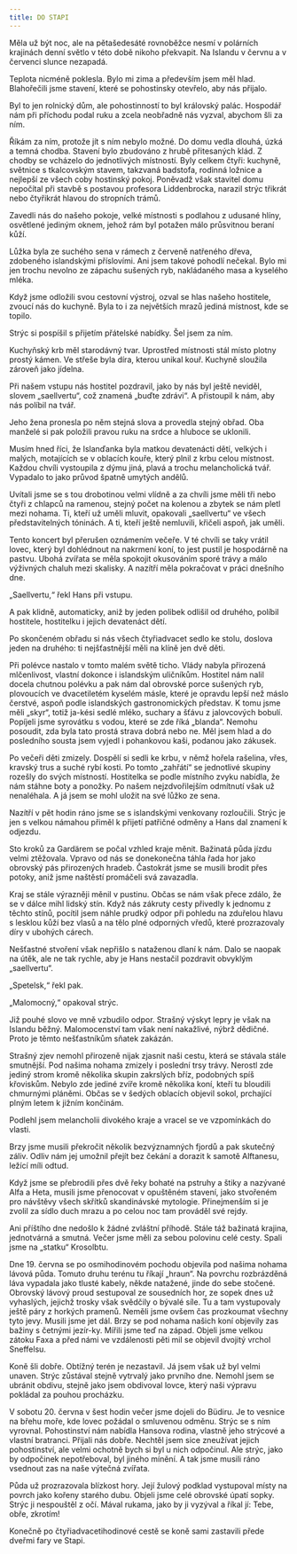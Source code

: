```yaml
---
title: DO STAPI
---
```


Měla už být noc, ale na pětašedesáté rovnoběžce nesmí v polárních krajinách denní světlo v této době nikoho překvapit. Na Islandu v červnu a v červenci slunce nezapadá.

Teplota nicméně poklesla. Bylo mi zima a především jsem měl hlad. Blahořečili jsme stavení, které se pohostinsky otevřelo, aby nás přijalo.

Byl to jen rolnický dům, ale pohostinností to byl královský palác. Hospodář nám při příchodu podal ruku a zcela neobřadně nás vyzval, abychom šli za ním.

Říkám za ním, protože jít s ním nebylo možné. Do domu vedla dlouhá, úzká a temná chodba. Stavení bylo zbudováno z hrubě přitesaných klád. Z chodby se vcházelo do jednotlivých místností. Byly celkem čtyři: kuchyně, světnice s tkalcovským stavem, takzvaná badstofa, rodinná ložnice a nejlepší ze všech coby hostinský pokoj. Poněvadž však stavitel domu nepočítal při stavbě s postavou profesora Liddenbrocka, narazil strýc třikrát nebo čtyřikrát hlavou do stropních trámů.

Zavedli nás do našeho pokoje, velké místnosti s podlahou z udusané hlíny, osvětlené jediným oknem, jehož rám byl potažen málo průsvitnou beraní kůží.

Lůžka byla ze suchého sena v rámech z červeně natřeného dřeva, zdobeného islandskými příslovími. Ani jsem takové pohodlí nečekal. Bylo mi jen trochu nevolno ze zápachu sušených ryb, nakládaného masa a kyselého mléka.

Když jsme odložili svou cestovní výstroj, ozval se hlas našeho hostitele, zvoucí nás do kuchyně. Byla to i za největších mrazů jediná místnost, kde se topilo.

Strýc si pospíšil s přijetím přátelské nabídky. Šel jsem za ním.

Kuchyňský krb měl starodávný tvar. Uprostřed místnosti stál místo plotny prostý kámen. Ve střeše byla díra, kterou unikal kouř. Kuchyně sloužila zároveň jako jídelna.

Při našem vstupu nás hostitel pozdravil, jako by nás byl ještě neviděl, slovem „saellvertu“, což znamená „buďte zdrávi“. A přistoupil k nám, aby nás políbil na tvář.

Jeho žena pronesla po něm stejná slova a provedla stejný obřad. Oba manželé si pak položili pravou ruku na srdce a hluboce se uklonili.

Musím hned říci, že Islanďanka byla matkou devatenácti dětí, velkých i malých, motajících se v oblacích kouře, který plnil z krbu celou místnost. Každou chvíli vystoupila z dýmu jiná, plavá a trochu melancholická tvář. Vypadalo to jako průvod špatně umytých andělů.

Uvítali jsme se s tou drobotinou velmi vlídně a za chvíli jsme měli tři nebo čtyři z chlapců na ramenou, stejný počet na kolenou a zbytek se nám pletl mezi nohama. Ti, kteří už uměli mluvit, opakovali „saellvertu“ ve všech představitelných tóninách. A ti, kteří ještě nemluvili, křičeli aspoň, jak uměli.

Tento koncert byl přerušen oznámením večeře. V té chvíli se taky vrátil lovec, který byl dohlédnout na nakrmení koní, to jest pustil je hospodárně na pastvu. Ubohá zvířata se měla spokojit okusováním sporé trávy a málo výživných chaluh mezi skalisky. A nazítří měla pokračovat v práci dnešního dne.

„Saellvertu,“ řekl Hans při vstupu.

A pak klidně, automaticky, aniž by jeden polibek odlišil od druhého, políbil hostitele, hostitelku i jejich devatenáct dětí.

Po skončeném obřadu si nás všech čtyřiadvacet sedlo ke stolu, doslova jeden na druhého: ti nejšťastnější měli na klíně jen dvě děti.

Při polévce nastalo v tomto malém světě ticho. Vlády nabyla přirozená mlčenlivost, vlastní dokonce i islandským uličníkům. Hostitel nám nalil docela chutnou polévku a pak nám dal obrovské porce sušených ryb, plovoucích ve dvacetiletém kyselém másle, které je opravdu lepší než máslo čerstvé, aspoň podle islandských gastronomických představ. K tomu jsme měli „skyr“, totiž ja-kési sedlé mléko, suchary a šťávu z jalovcových bobulí. Popíjeli jsme syrovátku s vodou, které se zde říká „blanda“. Nemohu posoudit, zda byla tato prostá strava dobrá nebo ne. Měl jsem hlad a do posledního sousta jsem vyjedl i pohankovou kaši, podanou jako zákusek.

Po večeři děti zmizely. Dospělí si sedli ke krbu, v němž hořela rašelina, vřes, kravský trus a suché rybí kosti. Po tomto „zahřátí“ se jednotlivé skupiny rozešly do svých místností. Hostitelka se podle místního zvyku nabídla, že nám stáhne boty a ponožky. Po našem nejzdvořilejším odmítnutí však už nenaléhala. A já jsem se mohl uložit na své lůžko ze sena.

Nazítří v pět hodin ráno jsme se s islandskými venkovany rozloučili. Strýc je jen s velkou námahou přiměl k přijetí patřičné odměny a Hans dal znamení k odjezdu.

Sto kroků za Gardärem se počal vzhled kraje měnit. Bažinatá půda jízdu velmi ztěžovala. Vpravo od nás se donekonečna táhla řada hor jako obrovský pás přirozených hradeb. Častokrát jsme se musili brodit přes potoky, aniž jsme naštěstí promáčeli svá zavazadla.

Kraj se stále výrazněji měnil v pustinu. Občas se nám však přece zdálo, že se v dálce mihl lidský stín. Když nás zákruty cesty přivedly k jednomu z těchto stínů, pocítil jsem náhle prudký odpor při pohledu na zduřelou hlavu s lesklou kůží bez vlasů a na tělo plné odporných vředů, které prozrazovaly díry v ubohých cárech.

Nešťastné stvoření však nepřišlo s nataženou dlaní k nám. Dalo se naopak na útěk, ale ne tak rychle, aby je Hans nestačil pozdravit obvyklým „saellvertu“.

„Spetelsk,“ řekl pak.

„Malomocný,“ opakoval strýc.

Již pouhé slovo ve mně vzbudilo odpor. Strašný výskyt lepry je však na Islandu běžný. Malomocenství tam však není nakažlivé, nýbrž dědičné. Proto je těmto nešťastníkům sňatek zakázán.

Strašný zjev nemohl přirozeně nijak zjasnit naši cestu, která se stávala stále smutnější. Pod našima nohama zmizely i poslední trsy trávy. Nerostl zde jediný strom kromě několika skupin zakrslých bříz, podobných spíš křoviskům. Nebylo zde jediné zvíře kromě několika koní, kteří tu bloudili chmurnými pláněmi. Občas se v šedých oblacích objevil sokol, prchající plným letem k jižním končinám.

Podlehl jsem melancholii divokého kraje a vracel se ve vzpomínkách do vlasti.

Brzy jsme musili překročit několik bezvýznamných fjordů a pak skutečný záliv. Odliv nám jej umožnil přejít bez čekání a dorazit k samotě Alftanesu, ležící míli odtud.

Když jsme se přebrodili přes dvě řeky bohaté na pstruhy a štiky a nazývané Alfa a Heta, musili jsme přenocovat v opuštěném stavení, jako stvořeném pro návštěvy všech skřítků skandinávské mytologie. Přinejmenším si je zvolil za sídlo duch mrazu a po celou noc tam prováděl své rejdy.

Ani příštího dne nedošlo k žádné zvláštní příhodě. Stále táž bažinatá krajina, jednotvárná a smutná. Večer jsme měli za sebou polovinu celé cesty. Spali jsme na „statku“ Krosolbtu.

Dne 19. června se po osmihodinovém pochodu objevila pod našima nohama lávová půda. Tomuto druhu terénu tu říkají „hraun“. Na povrchu rozbrázděná láva vypadala jako tlusté kabely, někde natažené, jinde do sebe stočené. Obrovský lávový proud sestupoval ze sousedních hor, ze sopek dnes už vyhaslých, jejichž trosky však svědčily o bývalé síle. Tu a tam vystupovaly ještě páry z horkých pramenů. Neměli jsme ovšem čas prozkoumat všechny tyto jevy. Musili jsme jet dál. Brzy se pod nohama našich koní objevily zas bažiny s četnými jezír-ky. Mířili jsme teď na západ. Objeli jsme velkou zátoku Faxa a před námi ve vzdálenosti pěti mil se objevil dvojitý vrchol Sneffelsu.

Koně šli dobře. Obtížný terén je nezastavil. Já jsem však už byl velmi unaven. Strýc zůstával stejně vytrvalý jako prvního dne. Nemohl jsem se ubránit obdivu, stejně jako jsem obdivoval lovce, který naši výpravu pokládal za pouhou procházku.

V sobotu 20. června v šest hodin večer jsme dojeli do Büdiru. Je to vesnice na břehu moře, kde lovec požádal o smluvenou odměnu. Strýc se s ním vyrovnal. Pohostinství nám nabídla Hansova rodina, vlastně jeho strýcové a vlastní bratranci. Přijali nás dobře. Nechtěl jsem sice zneužívat jejich pohostinství, ale velmi ochotně bych si byl u nich odpočinul. Ale strýc, jako by odpočinek nepotřeboval, byl jiného mínění. A tak jsme musili ráno vsednout zas na naše výtečná zvířata.

Půda už prozrazovala blízkost hory. Její žulový podklad vystupoval místy na povrch jako kořeny starého dubu. Objeli jsme celé obrovské úpatí sopky. Strýc ji nespouštěl z očí. Mával rukama, jako by ji vyzýval a říkal jí: Tebe, obře, zkrotím!

Konečně po čtyřiadvacetihodinové cestě se koně sami zastavili přede dveřmi fary ve Stapi.
